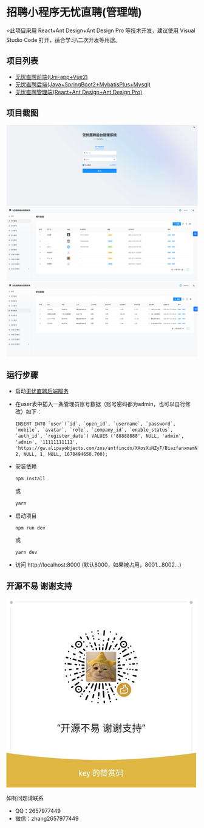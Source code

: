 # 招聘小程序无忧直聘(管理端)

:star:此项目采用 React+Ant Design+Ant Design Pro 等技术开发，建议使用 Visual Studio Code 打开，适合学习\二次开发等用途。

## 项目列表

- [无忧直聘前端(Uni-app+Vue2)](https://github.com/zhang2657977442/wuyou-frontend)
- [无忧直聘后端(Java+SpringBoot2+MybatisPlus+Mysql)](https://github.com/zhang2657977442/wuyou-backend)
- [无忧直聘管理端(React+Ant Design+Ant Design Pro)](https://github.com/zhang2657977442/wuyou-admin)

## 项目截图

![](https://raw.githubusercontent.com/zhang2657977442/MyPicGo/master/wuyou-admin/%E6%88%AA%E5%9B%BE1.png) ![](https://raw.githubusercontent.com/zhang2657977442/MyPicGo/master/wuyou-admin/%E6%88%AA%E5%9B%BE2.png)![](https://raw.githubusercontent.com/zhang2657977442/MyPicGo/master/wuyou-admin/%E6%88%AA%E5%9B%BE3.png)

## 运行步骤

- 启动[无忧直聘后端服务](https://github.com/zhang2657977442/wuyou-backend)

- 在user表中插入一条管理员账号数据（账号密码都为admin，也可以自行修改）如下：

  ```mysql
  INSERT INTO `user`(`id`, `open_id`, `username`, `password`, `mobile`, `avatar`, `role`, `company_id`, `enable_status`, `auth_id`, `register_date`) VALUES ('88888888', NULL, 'admin', 'admin', '11111111111', 'https://gw.alipayobjects.com/zos/antfincdn/XAosXuNZyF/BiazfanxmamNRoxxVxka.png', 2, NULL, 1, NULL, 1670494650.700);
  ```

- 安装依赖

  ```bash
  npm install
  ```

  或

  ```bash
  yarn
  ```

- 启动项目

  ```bash
  npm run dev
  ```

  或

  ```bash
  yarn dev
  ```

- 访问 http://localhost:8000 (默认8000，如果被占用，8001...8002...)

## 开源不易 谢谢支持

![](https://raw.githubusercontent.com/zhang2657977442/MyPicGo/master/other/%E8%B5%9E%E8%B5%8F%E7%A0%81.jpg)

如有问题请联系

- QQ：2657977449
- 微信：zhang2657977449
